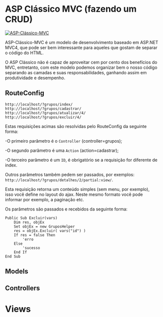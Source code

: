 # ASP Clássico MVC (fazendo um CRUD)

[![ASP-Clássico-MVC](http://pilaronline.net/namiinfo/wp-content/uploads/2012/01/logo_asp.png)](http://pilaronline.net/namiinfo/wp-content/uploads/2012/01/logo_asp.png)

ASP-Clássico-MVC é um modelo de desenvolvimento baseado em ASP.NET MVC4, que pode ser bem interessante para aqueles que gostam de separar o código do HTML.

O ASP Clássico não é capaz de aproveitar cem por cento dos benefícios do MVC, entretanto, com este modelo podemos organizar bem o nosso código separando as camadas e suas responsabilidades, ganhando assim em produtividade e desempenho.


## RouteConfig
```
http://localhost/?grupos/index/
http://localhost/?grupos/cadastrar/
http://localhost/?grupos/atualizar/4/
http://localhost/?grupos/excluir/4/

```
Estas requisições acimas são resolvidas pelo RouteConfig da seguinte forma:

-O primeiro parâmetro é o `Controller` (controller=grupos);

-O segundo parâmetro é uma `Action` (action=cadastrar);

-O terceiro parâmetro é um `ID`, é obrigatório se a requisição for diferente de index.


Outros parâmetros também pedem ser passados, por exemplos:
`http://localhost/?grupos/detalhes/2/partial:view/`.

Esta requisição retorna um conteúdo simples (sem menu, por exemplo), isso você define no layout do 
ajax. Neste mesmo formato você pode informar por exemplo, a paginação etc.

Os parâmetros são passados e recebidos da seguinte forma:

```
Public Sub Excluir(vars)
    Dim res, objEx
    Set objEx = new GruposHelper
    res = objEx.Excluir( vars("id") )
    If res = false Then
        'erro
    Else
        'sucesso
    End If
End Sub
```





## Models




## Controllers


# Views

